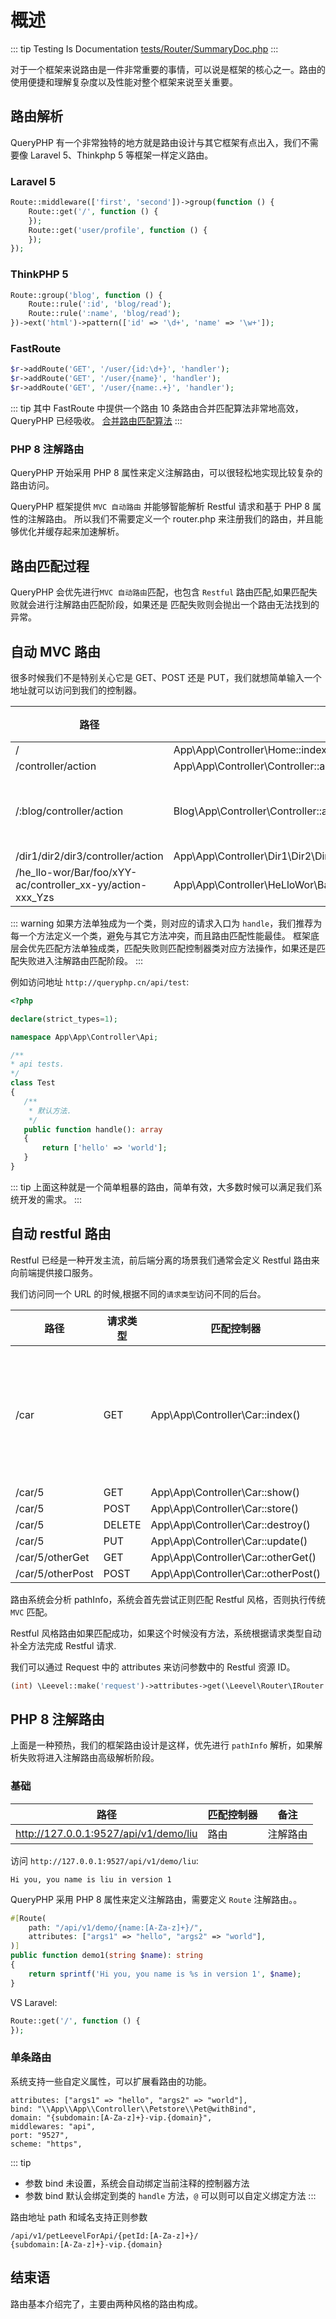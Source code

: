 # 概述

::: tip Testing Is Documentation
[tests/Router/SummaryDoc.php](https://github.com/hunzhiwange/framework/blob/master/tests/Router/SummaryDoc.php)
:::
    
对于一个框架来说路由是一件非常重要的事情，可以说是框架的核心之一。路由的使用便捷和理解复杂度以及性能对整个框架来说至关重要。


## 路由解析

QueryPHP 有一个非常独特的地方就是路由设计与其它框架有点出入，我们不需要像 Laravel 5、Thinkphp 5 等框架一样定义路由。

### Laravel 5

``` php
Route::middleware(['first', 'second'])->group(function () {
    Route::get('/', function () {
    });
    Route::get('user/profile', function () {
    });
});
```

### ThinkPHP 5

``` php
Route::group('blog', function () {
    Route::rule(':id', 'blog/read');
    Route::rule(':name', 'blog/read');
})->ext('html')->pattern(['id' => '\d+', 'name' => '\w+']);
```

### FastRoute

``` php
$r->addRoute('GET', '/user/{id:\d+}', 'handler');
$r->addRoute('GET', '/user/{name}', 'handler');
$r->addRoute('GET', '/user/{name:.+}', 'handler');
```

::: tip
其中 FastRoute 中提供一个路由 10 条路由合并匹配算法非常地高效，QueryPHP 已经吸收。 [合并路由匹配算法](http://nikic.github.io/2014/02/18/Fast-request-routing-using-regular-expressions.html)
:::

### PHP 8 注解路由

QueryPHP 开始采用 PHP 8 属性来定义注解路由，可以很轻松地实现比较复杂的路由访问。

QueryPHP 框架提供 `MVC 自动路由` 并能够智能解析 Restful 请求和基于 PHP 8 属性的注解路由。
所以我们不需要定义一个 router.php 来注册我们的路由，并且能够优化并缓存起来加速解析。


## 路由匹配过程

QueryPHP 会优先进行`MVC 自动路由`匹配，也包含 `Restful` 路由匹配,如果匹配失败就会进行注解路由匹配阶段，如果还是
匹配失败则会抛出一个路由无法找到的异常。


## 自动 MVC 路由

很多时候我们不是特别关心它是 GET、POST 还是 PUT，我们就想简单输入一个地址就可以访问到我们的控制器。

路径  |  匹配控制器 |  备注
--|---|--
/  | App\App\Controller\Home::index()  |
/controller/action  | App\App\Controller\Controller::action()  |
/:blog/controller/action | Blog\App\Controller\Controller::action()  |  `:` 表示应用
/dir1/dir2/dir3/controller/action |  App\App\Controller\Dir1\Dir2\Dir3\Controller::action() |
/he_llo-wor/Bar/foo/xYY-ac/controller_xx-yy/action-xxx_Yzs  | App\App\Controller\HeLloWor\Bar\Foo\XYYAc\ControllerXxYy::actionXxxYzs()  |

::: warning
如果方法单独成为一个类，则对应的请求入口为 `handle`，我们推荐为每一个方法定义一个类，避免与其它方法冲突，而且路由匹配性能最佳。
框架底层会优先匹配方法单独成类，匹配失败则匹配控制器类对应方法操作，如果还是匹配失败进入注解路由匹配阶段。
:::

例如访问地址 `http://queryphp.cn/api/test`:



``` php
<?php

declare(strict_types=1);

namespace App\App\Controller\Api;

/**
* api tests.
*/
class Test
{
   /**
    * 默认方法.
    */
   public function handle(): array
   {
       return ['hello' => 'world'];
   }
}
```
    
::: tip
上面这种就是一个简单粗暴的路由，简单有效，大多数时候可以满足我们系统开发的需求。
:::
    
## 自动 restful 路由

Restful 已经是一种开发主流，前后端分离的场景我们通常会定义 Restful 路由来向前端提供接口服务。

我们访问同一个 URL 的时候,根据不同的`请求类型`访问不同的后台。

路径 | 请求类型 |  匹配控制器 |  备注
--     | ---    | ---                               |--
/car   | GET    | App\App\Controller\Car::index()   | 没有参数则请求列表
/car/5 | GET    | App\App\Controller\Car::show()    |
/car/5 | POST   | App\App\Controller\Car::store()   |
/car/5 | DELETE | App\App\Controller\Car::destroy() |
/car/5 | PUT    | App\App\Controller\Car::update()  |
/car/5/otherGet | GET    | App\App\Controller\Car::otherGet()  |
/car/5/otherPost | POST    | App\App\Controller\Car::otherPost()  |

路由系统会分析 pathInfo，系统会首先尝试正则匹配 Restful 风格，否则执行传统 `MVC` 匹配。

Restful 风格路由如果匹配成功，如果这个时候没有方法，系统根据请求类型自动补全方法完成 Restful 请求.

我们可以通过 Request 中的 attributes 来访问参数中的 Restful 资源 ID。

``` php
(int) \Leevel::make('request')->attributes->get(\Leevel\Router\IRouter::RESTFUL_ID);
```


## PHP 8 注解路由

上面是一种预热，我们的框架路由设计是这样，优先进行 `pathInfo` 解析，如果解析失败将进入注解路由高级解析阶段。

### 基础

路径  |  匹配控制器 |  备注
--|---|--
http://127.0.0.1:9527/api/v1/demo/liu | 路由  | 注解路由

访问 `http://127.0.0.1:9527/api/v1/demo/liu`:

```
Hi you, you name is liu in version 1
```

QueryPHP 采用 PHP 8 属性来定义注解路由，需要定义 `Route` 注解路由。。


``` php
#[Route(
    path: "/api/v1/demo/{name:[A-Za-z]+}/",
    attributes: ["args1" => "hello", "args2" => "world"],
)]
public function demo1(string $name): string
{
    return sprintf('Hi you, you name is %s in version 1', $name);
}
```
    
VS Laravel:

``` php
Route::get('/', function () {
});
```

### 单条路由

系统支持一些自定义属性，可以扩展看路由的功能。

```
attributes: ["args1" => "hello", "args2" => "world"],
bind: "\\App\\App\\Controller\\Petstore\\Pet@withBind",
domain: "{subdomain:[A-Za-z]+}-vip.{domain}",
middlewares: "api",
port: "9527",
scheme: "https",
```

::: tip
 * 参数 bind 未设置，系统会自动绑定当前注释的控制器方法
 * 参数 bind 默认会绑定到类的 `handle` 方法，`@` 可以则可以自定义绑定方法
:::

路由地址 path 和域名支持正则参数

```
/api/v1/petLeevelForApi/{petId:[A-Za-z]+}/
{subdomain:[A-Za-z]+}-vip.{domain}
```


## 结束语

路由基本介绍完了，主要由两种风格的路由构成。